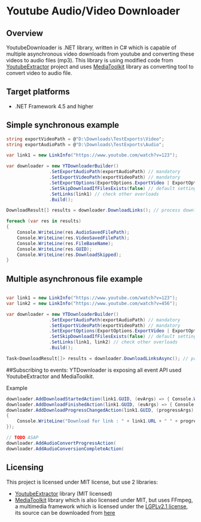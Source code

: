 # Youtube Audio/Video Downloader

## Overview
YoutubeDownloader is .NET library, written in C# which is capable of multiple asynchronous video downloads from youtube and converting these videos to audio files (mp3).
This library is using modified code from [YoutubeExtractor](https://github.com/flagbug/YoutubeExtractor) project and uses [MediaToolkit](https://github.com/AydinAdn/MediaToolkit) library as converting tool to convert video to audio file.

## Target platforms

- .NET Framework 4.5 and higher

## Simple synchronous example

```c#
string exportVideoPath = @"D:\Downloads\TestExports\Video";
string exportAudioPath = @"D:\Downloads\TestExports\Audio";

var link1 = new LinkInfo("https://www.youtube.com/watch?v=123");

var downloader = new YTDownloaderBuilder()
                .SetExportAudioPath(exportAudioPath) // mandatory
                .SetExportVideoPath(exportVideoPath) // mandatory
                .SetExportOptions(ExportOptions.ExportVideo | ExportOptions.ExportAudio) // default setting
                .SetSkipDownloadIfFilesExists(false) // default setting
                .SetLinks(link1) // check other overloads
                .Build();

DownloadResult[] results = downloader.DownloadLinks(); // process download

foreach (var res in results)
{
    Console.WriteLine(res.AudioSavedFilePath);
    Console.WriteLine(res.VideoSavedFilePath);
    Console.WriteLine(res.FileBaseName);
    Console.WriteLine(res.GUID);
    Console.WriteLine(res.DownloadSkipped);
}
```

## Multiple asynchronous file example
```c#

var link1 = new LinkInfo("https://www.youtube.com/watch?v=123");
var link2 = new LinkInfo("https://www.youtube.com/watch?v=456");

var downloader = new YTDownloaderBuilder()
                .SetExportAudioPath(exportAudioPath) // mandatory
                .SetExportVideoPath(exportVideoPath) // mandatory
                .SetExportOptions(ExportOptions.ExportVideo | ExportOptions.ExportAudio) // default setting
                .SetSkipDownloadIfFilesExists(false) // default setting
                .SetLinks(link1, link2) // check other overloads
                .Build();

Task<DownloadResult[]> results = downloader.DownloadLinksAsync(); // process download
```
##Subscribing to events:
YTDownloader is exposing all event API used YoutubeExtractor and MediaToolkit.

Example
```c#
downloader.AddDownloadStartedAction(link1.GUID, (evArgs) => { Console.WriteLine("DOWNLOAD STARTED"); });
downloader.AddDownloadFinishedAction(link1.GUID, (evArgs) => { Console.WriteLine("DOWNLOAD FINISHED"); });
downloader.AddDownloadProgressChangedAction(link1.GUID, (progressArgs) =>
{
    Console.WriteLine("Download for link : " + link1.URL + " " + progressArgs.ProgressPercentage + "%");
});

// TODO ASAP
downloader.AddAudioConvertProgressAction(
downloader.AddAudioConversionCompleteAction(
```
## Licensing
This project is licensed under MIT license, but use 2 libraries:

- [YoutubeExtractor](https://github.com/flagbug/YoutubeExtractor) library (MIT licensed)
- [MediaToolkit](https://github.com/AydinAdn/MediaToolkit) library which is also licensed under MIT, but uses FFmpeg, a multimedia framework which is licensed
under the [LGPLv2.1 license](http://www.gnu.org/licenses/old-licenses/lgpl-2.1.html), its source can be downloaded
from [here](https://github.com/AydinAdn/MediaToolkit/tree/master/FFMpeg%20src)
